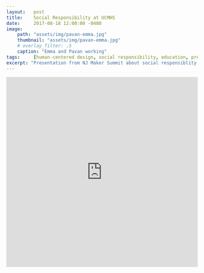 ```yaml
---
layout:   post
title:    Social Responsibility at UCMHS
date:     2017-08-18 12:00:00 -0400
image:
    path: "assets/img/pavan-emma.jpg"
    thumbnail: "assets/img/pavan-emma.jpg"
    # overlay_filter: .5
    caption: "Emma and Pavan working"
tags:     [human-centered design, social responsibility, education, presentations, projects]
excerpt: "Presentation from NJ Maker Summit about social responsiblity at UCMHS"
---
```


<iframe width="760px" height="500px" src="https://sway.com/s/UaB3ZGoxjyUVaxU3/embed" frameborder="0" marginheight="0" marginwidth="0" max-width="100%" sandbox="allow-forms allow-modals allow-orientation-lock allow-popups allow-same-origin allow-scripts" scrolling="no" style="border: none; max-width: 100%; max-height: 100vh" allowfullscreen mozallowfullscreen msallowfullscreen webkitallowfullscreen />